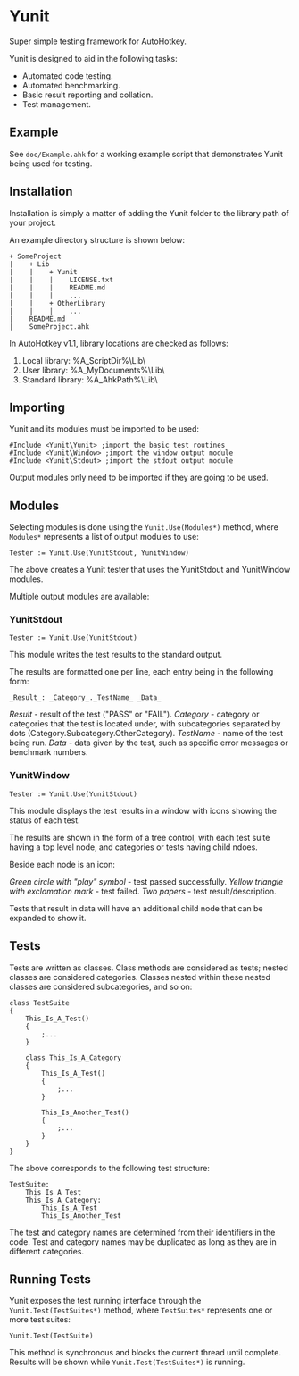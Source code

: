 Yunit
=====
Super simple testing framework for AutoHotkey.

Yunit is designed to aid in the following tasks:

* Automated code testing.
* Automated benchmarking.
* Basic result reporting and collation.
* Test management.

Example
-------
See `doc/Example.ahk` for a working example script that demonstrates Yunit being used for testing.

Installation
------------
Installation is simply a matter of adding the Yunit folder to the library path of your project.

An example directory structure is shown below:

    + SomeProject
    |    + Lib
    |    |    + Yunit
    |    |    |    LICENSE.txt
    |    |    |    README.md
    |    |    |    ...
    |    |    + OtherLibrary
    |    |    |    ...
    |    README.md
    |    SomeProject.ahk

In AutoHotkey v1.1, library locations are checked as follows:

1. Local library: %A_ScriptDir%\Lib\
2. User library: %A_MyDocuments%\Lib\
3. Standard library: %A_AhkPath%\Lib\

Importing
---------
Yunit and its modules must be imported to be used:

    #Include <Yunit\Yunit> ;import the basic test routines
    #Include <Yunit\Window> ;import the window output module
    #Include <Yunit\Stdout> ;import the stdout output module

Output modules only need to be imported if they are going to be used.

Modules
-------
Selecting modules is done using the `Yunit.Use(Modules*)` method, where `Modules*` represents a list of output modules to use:

    Tester := Yunit.Use(YunitStdout, YunitWindow)

The above creates a Yunit tester that uses the YunitStdout and YunitWindow modules.

Multiple output modules are available:

### YunitStdout

    Tester := Yunit.Use(YunitStdout)

This module writes the test results to the standard output.

The results are formatted one per line, each entry being in the following form:

    _Result_: _Category_._TestName_ _Data_

_Result_ - result of the test ("PASS" or "FAIL").
_Category_ - category or categories that the test is located under, with subcategories separated by dots (Category.Subcategory.OtherCategory).
_TestName_ - name of the test being run.
_Data_ - data given by the test, such as specific error messages or benchmark numbers.

### YunitWindow

    Tester := Yunit.Use(YunitStdout)

This module displays the test results in a window with icons showing the status of each test.

The results are shown in the form of a tree control, with each test suite having a top level node, and categories or tests having child ndoes.

Beside each node is an icon:

_Green circle with "play" symbol_ - test passed successfully.
_Yellow triangle with exclamation mark_ - test failed.
_Two papers_ - test result/description.

Tests that result in data will have an additional child node that can be expanded to show it.

Tests
-----
Tests are written as classes. Class methods are considered as tests; nested classes are considered categories. Classes nested within these nested classes are considered subcategories, and so on:

    class TestSuite
    {
        This_Is_A_Test()
        {
            ;...
        }
    
        class This_Is_A_Category
        {
            This_Is_A_Test()
            {
                ;...
            }
            
            This_Is_Another_Test()
            {
                ;...
            }
        }
    }

The above corresponds to the following test structure:

    TestSuite:
        This_Is_A_Test
        This_Is_A_Category:
            This_Is_A_Test
            This_Is_Another_Test

The test and category names are determined from their identifiers in the code. Test and category names may be duplicated as long as they are in different categories.

Running Tests
-------------
Yunit exposes the test running interface through the `Yunit.Test(TestSuites*)` method, where `TestSuites*` represents one or more test suites:

    Yunit.Test(TestSuite)

This method is synchronous and blocks the current thread until complete. Results will be shown while `Yunit.Test(TestSuites*)` is running.